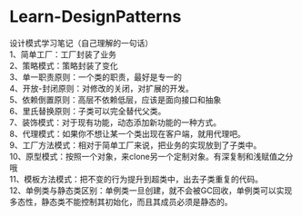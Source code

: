 # Learn-DesignPatterns
设计模式学习笔记（自己理解的一句话）<br />
1、简单工厂：工厂封装了业务<br />
2、策略模式：策略封装了变化<br />
3、单一职责原则：一个类的职责，最好是专一的<br />
4、开放-封闭原则：对修改的关闭，对扩展的开发。<br />
5、依赖倒置原则：高层不依赖低层，应该是面向接口和抽象<br />
6、里氏替换原则：子类可以完全替代父类。<br />
7、装饰模式：对于现有功能，动态添加新功能的一种方式。<br />
8、代理模式：如果你不想让某一个类出现在客户端，就用代理吧。<br />
9、工厂方法模式：相对于简单工厂来说，把业务的实现放到了子类中。<br />
10、原型模式：按照一个对象，来clone另一个定制对象。有深复制和浅赋值之分哦<br />
11、模板方法模式：把不变的行为提升到超类中，出去子类重复的代码。<br />
12、单例类与静态类区别：单例类一旦创建，就不会被GC回收，单例类可以实现多态性，静态类不能控制其初始化，而且其成员必须是静态的。<br />